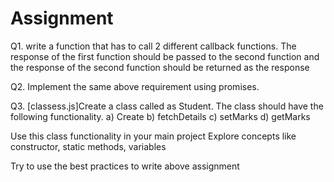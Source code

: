 # Assignment
Q1. write a function that has to call 2 different callback functions. 
The response of the first function should be passed to the second function 
and the response of the second function should be returned as the response

Q2. Implement the same above requirement using promises.

Q3. [classess.js]Create a class called as Student. The class should have the following functionality.
a) Create
b) fetchDetails
c) setMarks
d) getMarks

Use this class functionality in your main project
Explore concepts like constructor, static methods, variables

Try to use the best practices to write above assignment
